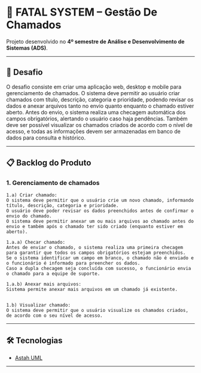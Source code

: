 # 🚀 FATAL SYSTEM – Gestão De Chamados
Projeto desenvolvido no **4º semestre de Análise e Desenvolvimento de Sistemas (ADS)**.  

---

## 📌 Desafio
O desafio consiste em criar uma aplicação web, desktop e mobile para gerenciamento de chamados.
O sistema deve permitir ao usuário criar chamados com título, descrição, categoria e prioridade, podendo revisar os dados e anexar arquivos tanto no envio quanto enquanto o chamado estiver aberto.
Antes do envio, o sistema realiza uma checagem automática dos campos obrigatórios, alertando o usuário caso haja pendências.
Também deve ser possível visualizar os chamados criados de acordo com o nível de acesso, e todas as informações devem ser armazenadas em banco de dados para consulta e histórico.

---

## 📋 Backlog do Produto
### 1. Gerenciamento de chamados
```
1.a) Criar chamado:
O sistema deve permitir que o usuário crie um novo chamado, informando título, descrição, categoria e prioridade.
O usuário deve poder revisar os dados preenchidos antes de confirmar o envio do chamado.
O sistema deve permitir anexar um ou mais arquivos ao chamado antes do envio e também após o chamado ter sido criado (enquanto estiver em aberto).

1.a.a) Checar chamado:
Antes de enviar o chamado, o sistema realiza uma primeira checagem para garantir que todos os campos obrigatórios estejam preenchidos. 
Se o sistema identificar um campo em branco, o chamado não é enviado e o funcionário é informado para preencher os dados. 
Caso a dupla checagem seja concluída com sucesso, o funcionário envia o chamado para a equipe de suporte.

1.a.b) Anexar mais arquivos:
Sistema permite anexar mais arquivos em um chamado já existente.

  
1.b) Visualizar chamado:
O sistema deve permitir que o usuário visualize os chamados criados, de acordo com o seu nível de acesso.
```

---

## 🛠️ Tecnologias
- [Astah UML](https://astah.net "Ferramenta de modelagem visual")


---
